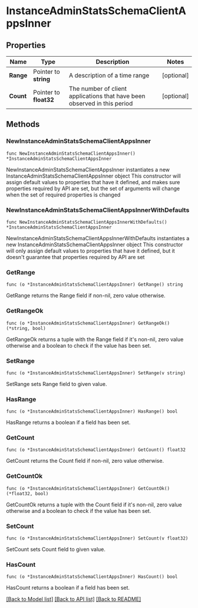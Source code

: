 # InstanceAdminStatsSchemaClientAppsInner

## Properties

Name | Type | Description | Notes
------------ | ------------- | ------------- | -------------
**Range** | Pointer to **string** | A description of a time range | [optional] 
**Count** | Pointer to **float32** | The number of client applications that have been observed in this period | [optional] 

## Methods

### NewInstanceAdminStatsSchemaClientAppsInner

`func NewInstanceAdminStatsSchemaClientAppsInner() *InstanceAdminStatsSchemaClientAppsInner`

NewInstanceAdminStatsSchemaClientAppsInner instantiates a new InstanceAdminStatsSchemaClientAppsInner object
This constructor will assign default values to properties that have it defined,
and makes sure properties required by API are set, but the set of arguments
will change when the set of required properties is changed

### NewInstanceAdminStatsSchemaClientAppsInnerWithDefaults

`func NewInstanceAdminStatsSchemaClientAppsInnerWithDefaults() *InstanceAdminStatsSchemaClientAppsInner`

NewInstanceAdminStatsSchemaClientAppsInnerWithDefaults instantiates a new InstanceAdminStatsSchemaClientAppsInner object
This constructor will only assign default values to properties that have it defined,
but it doesn't guarantee that properties required by API are set

### GetRange

`func (o *InstanceAdminStatsSchemaClientAppsInner) GetRange() string`

GetRange returns the Range field if non-nil, zero value otherwise.

### GetRangeOk

`func (o *InstanceAdminStatsSchemaClientAppsInner) GetRangeOk() (*string, bool)`

GetRangeOk returns a tuple with the Range field if it's non-nil, zero value otherwise
and a boolean to check if the value has been set.

### SetRange

`func (o *InstanceAdminStatsSchemaClientAppsInner) SetRange(v string)`

SetRange sets Range field to given value.

### HasRange

`func (o *InstanceAdminStatsSchemaClientAppsInner) HasRange() bool`

HasRange returns a boolean if a field has been set.

### GetCount

`func (o *InstanceAdminStatsSchemaClientAppsInner) GetCount() float32`

GetCount returns the Count field if non-nil, zero value otherwise.

### GetCountOk

`func (o *InstanceAdminStatsSchemaClientAppsInner) GetCountOk() (*float32, bool)`

GetCountOk returns a tuple with the Count field if it's non-nil, zero value otherwise
and a boolean to check if the value has been set.

### SetCount

`func (o *InstanceAdminStatsSchemaClientAppsInner) SetCount(v float32)`

SetCount sets Count field to given value.

### HasCount

`func (o *InstanceAdminStatsSchemaClientAppsInner) HasCount() bool`

HasCount returns a boolean if a field has been set.


[[Back to Model list]](../README.md#documentation-for-models) [[Back to API list]](../README.md#documentation-for-api-endpoints) [[Back to README]](../README.md)



